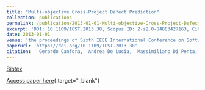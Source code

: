 ```yaml
---
title: "Multi-objective Cross-Project Defect Prediction"
collection: publications
permalink: /publication/2013-01-01-Multi-objective-Cross-Project-Defect-Prediction
excerpt: 'DOI: 10.1109/ICST.2013.38, Scopus ID: 2-s2.0-84883427163, Cited by: 77'
date: 2013-01-01
venue: 'the proceedings of Sixth IEEE International Conference on Software Testing, Verification and Validation, ICST 2013, Luxembourg, Luxembourg, March 18-22, 2013'
paperurl: 'https://doi.org/10.1109/ICST.2013.38'
citation: ' Gerardo Canfora,  Andrea De Lucia,  Massimiliano Di Penta,  Rocco Oliveto,  Annibale Panichella,  Sebastiano Panichella, &quot;Multi-objective Cross-Project Defect Prediction.&quot; the proceedings of Sixth IEEE International Conference on Software Testing, Verification and Validation, ICST 2013, Luxembourg, Luxembourg, March 18-22, 2013, 2013.'
---
```

[Bibtex](https://dblp.org/rec/bib/conf/icst/CanforaLPOPP13)

[Access paper here](https://doi.org/10.1109/ICST.2013.38){:target="_blank"}
